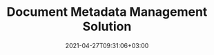 ---
############################# Static ############################
layout: "product"
date: 2021-04-27T09:31:06+03:00
draft: false

############################# Head ############################
head_title: "Document Metadata Manipulation Apps, SDKs and Cloud APIs"
head_description: "Document Metadata APIs native to C# .NET & Java. Read, write, edit & compare meta information of all popular formats. Analyze & export metadata."

############################# Header ############################
title: "Document Metadata Management Solution"
description: "APIs and apps to read, edit, update and delete metadata of documents, images and other file formats on popular platforms."

############################# APIs ###############################
apis:
  enable: true

  api:
    # api loop
    - title: "GroupDocs.Metadata Cloud APIs Include"
      link: "/metadata/family"
      label: "View All Cloud APIs"
      api_product:
        # api_product loop
        - link: "/metadata/curl/"
          img_alt: "GroupDocs.Metadata Cloud for cURL"
          image: "/sdk/272x272/groupdocs_metadata-for-curl.webp"
          product: "GroupDocs.Metadata"
          platform: "cURL"
          content: "Work with cURL RESTful metadata manipulation APIs to manage metadata information of PDF, Word, Excel, Presentations, images and multimedia file in your applications."

        # api_product loop
        - link: "/metadata/net/"
          img_alt: "GroupDocs.Metadata Cloud SDK for .NET"
          image: "/sdk/272x272/groupdocs_metadata-for-net.webp"
          product: "GroupDocs.Metadata"
          platform: "Cloud SDK for .NET"
          content: "Use metadata REST API with .NET SDK to add, edit, extract, search and delete metadata from document formats within .NET applications."

        # api_product loop
        - link: "/metadata/java/"
          img_alt: "GroupDocs.Metadata Cloud SDK for Java"
          image: "/sdk/272x272/groupdocs_metadata-for-java.webp"
          product: "GroupDocs.Metadata"
          platform: "Cloud SDK for Java"
          content: "Enhance your Java applications with powerful metadata management features using Metadata SDK for Java."
   
   # api loop
    - title: "GroupDocs.Metadata On Premise APIs Include"
      link: "/metadata/"
      label: "View All On Premise APIs"
      api_product:
        # api_product loop
        - link: "/metadata/net/"
          img_alt: "GroupDocs.Metadata for .NET"
          image: "/logo/net/groupdocs-metadata.png"
          product: "GroupDocs.Metadata"
          platform: ".NET"
          content: "Native .NET API to dynamically read, write, edit and remove meta information from Microsoft Office, PDF, Multimedia, images and various other file formats."

        # api_product loop
        - link: "/metadata/java/"
          img_alt: "GroupDocs.Metadata for Java"
          image: "/logo/java/groupdocs-metadata.png"
          product: "GroupDocs.Metadata"
          platform: "Java"
          content: "Java API for reading, extracting, comparing and exporting metadata information from all popular documents, images and various other formats."
    
    # api loop
    - title: "GroupDocs.Metadata Cross Platform Apps Include"
      link: "https://products.groupdocs.app/metadata/family"
      label: "View All Cross Platform Apps"
      api_product:
        # api_product loop
        - link: "https://products.groupdocs.app/metadata/total"
          img_alt: "GroupDocs.Metadata Total"
          image: "/logo/app/groupdocs_metadata-app.png"
          product: "GroupDocs.Metadata"
          platform: "Total"
          content: "Free app to view & edit metadata of Word, Excel, PDF, PowerPoint and more than 50 document types."

        # api_product loop
        - link: "https://products.groupdocs.app/metadata/docx"
          img_alt: "GroupDocs.Metadata DOCX"
          image: "/logo/app/groupdocs_words-app.png"
          product: "GroupDocs.Metadata"
          platform: "DOCX"
          content: "Free online metadata viewer & editor for MS Word documents."

        # api_product loop
        - link: "https://products.groupdocs.app/metadata/pdf"
          img_alt: "GroupDocs.Metadata PDF"
          image: "/logo/app/groupdocs_pdf-app.png"
          product: "GroupDocs.Metadata"
          platform: "PDF"
          content: "View or edit Metadata information of PDF documents online."

    

############################# Back to top ###############################
back_to_top:
  enable: true
---
